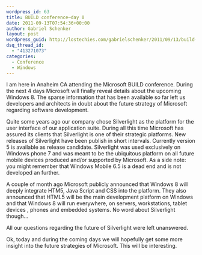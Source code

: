 ```yaml
---
wordpress_id: 63
title: BUILD conference–day 0
date: 2011-09-13T07:54:36+00:00
author: Gabriel Schenker
layout: post
wordpress_guid: http://lostechies.com/gabrielschenker/2011/09/13/build-conferenceday-0/
dsq_thread_id:
  - "413271073"
categories:
  - Conference
  - Windows
---
```

I am here in Anaheim CA attending the Microsoft BUILD conference. During the next 4 days Microsoft will finally reveal details about the upcoming Windows 8. The sparse information that has been available so far left us developers and architects in doubt about the future strategy of Microsoft regarding software development.

Quite some years ago our company chose Silverlight as the platform for the user interface of our application suite. During all this time Microsoft has assured its clients that Silverlight is one of their strategic platforms. New releases of Silverlight have been publish in short intervals. Currently version 5 is available as release candidate. Silverlight was used exclusively on Windows phone 7 and was meant to be the ubiquitous platform on all future mobile devices produced and/or supported by Microsoft. As a side note: you might remember that Windows Mobile 6.5 is a dead end and is not developed an further.

A couple of month ago Microsoft publicly announced that Windows 8 will deeply integrate HTM5, Java Script and CSS into the platform. They also announced that HTML5 will be the main development platform on Windows and that Windows 8 will run everywhere, on servers, workstations, tablet devices , phones and embedded systems. No word about Silverlight though… 

All our questions regarding the future of Silverlight were left unanswered.

Ok, today and during the coming days we will hopefully get some more insight into the future strategies of Microsoft. This will be interesting.